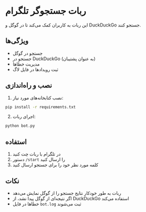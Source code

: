 # ربات جستجوگر تلگرام

این ربات به کاربران کمک می‌کند تا در گوگل و DuckDuckGo جستجو کنند.

## ویژگی‌ها

- جستجو در گوگل
- جستجو در DuckDuckGo (به عنوان پشتیبان)
- مدیریت خطاها
- ثبت رویدادها در فایل لاگ

## نصب و راه‌اندازی

1. نصب کتابخانه‌های مورد نیاز:
```bash
pip install -r requirements.txt
```

2. اجرای ربات:
```bash
python bot.py
```

## استفاده

1. در تلگرام با ربات چت کنید
2. دستور `/start` را ارسال کنید
3. کلمه مورد نظر خود را برای جستجو ارسال کنید

## نکات

- ربات به طور خودکار نتایج جستجو را از گوگل نمایش می‌دهد
- اگر نتیجه‌ای از گوگل پیدا نشد، از DuckDuckGo استفاده می‌کند
- خطاها در فایل `bot.log` ثبت می‌شوند 